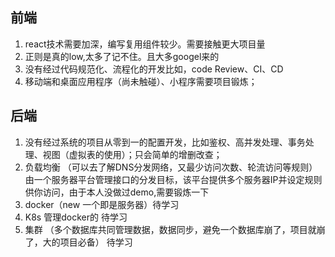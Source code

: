 ## 前端
1. react技术需要加深，编写复用组件较少。需要接触更大项目量
2. 正则是真的low,太多了记不住。且大多googel来的
3. 没有经过代码规范化、流程化的开发比如，code Review、CI、CD
4. 移动端和桌面应用程序（尚未触碰）、小程序需要项目锻炼；
## 后端 
1. 没有经过系统的项目从零到一的配置开发，比如鉴权、高并发处理、事务处理、视图（虚拟表的使用）；只会简单的增删改查；
2. 负载均衡 （可以去了解DNS分发网络，又最少访问次数、轮流访问等规则）由一个服务器平台管理接口的分发目标，该平台提供多个服务器IP并设定规则供你访问，由于本人没做过demo,需要锻炼一下
3.  docker（new 一个即是服务器）待学习
4. K8s 管理docker的 待学习
5. 集群 （多个数据库共同管理数据，数据同步，避免一个数据库崩了，项目就崩了，大的项目必备） 待学习
